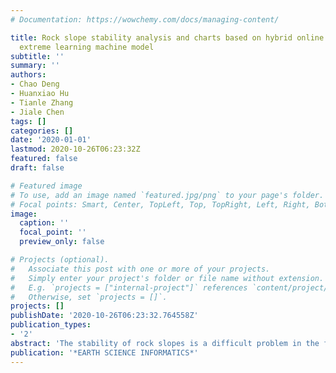 ```yaml
---
# Documentation: https://wowchemy.com/docs/managing-content/

title: Rock slope stability analysis and charts based on hybrid online sequential
  extreme learning machine model
subtitle: ''
summary: ''
authors:
- Chao Deng
- Huanxiao Hu
- Tianle Zhang
- Jiale Chen
tags: []
categories: []
date: '2020-01-01'
lastmod: 2020-10-26T06:23:32Z
featured: false
draft: false

# Featured image
# To use, add an image named `featured.jpg/png` to your page's folder.
# Focal points: Smart, Center, TopLeft, Top, TopRight, Left, Right, BottomLeft, Bottom, BottomRight.
image:
  caption: ''
  focal_point: ''
  preview_only: false

# Projects (optional).
#   Associate this post with one or more of your projects.
#   Simply enter your project's folder or file name without extension.
#   E.g. `projects = ["internal-project"]` references `content/project/deep-learning/index.md`.
#   Otherwise, set `projects = []`.
projects: []
publishDate: '2020-10-26T06:23:32.764558Z'
publication_types:
- '2'
abstract: 'The stability of rock slopes is a difficult problem in the field of geotechnical and geological engineering. Less than 20% of all landslides are predictable each year, so a simple, fast, reliable and low-cost method to predict the stability of slopes is urgently needed. This study investigates a new regularized online sequential extreme learning machine, incorporated with the variable forgetting factor (FOS-ELM), based on intelligence computation to predict the factor of safety of a rock slope (F). The Bayesian information criterion (BIC) is applied to establish seven input combinations based on the parameters of the Hoek-Brown criterion and geometrical and mechanical parameters of the slope, such as the geological strength index (GSI), disturbance factor (D), rock material constant ($m_{i}$), uniaxial compressive strength ($σ_{ci}$), unit weight of the rock mass ($Y$), slope height (H) and slope angle (β). Seven models are established and evaluated to determine the optimal input combination. Various statistical indicators are calculated for the prediction accuracy examination. Compared to the classical extreme learning machine (ELM) model predictions of F, the results of the applied FOS-ELM model demonstrate a better prediction accuracy and are more effective when accounting for an increase in data. The FOS-ELM model with all seven input parameters is used to establish stability charts with the influence coefficient of slope angle change ($η_{β}$), disturbance change ($η_{D}$) and slope height change ($η_{H}$). Using stability charts with a combination of $η_{β}$, $η_{D}$ and $η_{H}$ can be used to quickly and preliminarily analyze rock stability as a guide for engineering practitioners in rock slope design.'
publication: '*EARTH SCIENCE INFORMATICS*'
---
```

